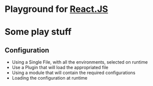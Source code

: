 Playground for [React.JS](https://facebook.github.io/react/)
====


# Some play stuff

## Configuration
 - Using a Single File, with all the environments, selected on runtime
 - Use a Plugin that will load the appropriated file
 - Using a module that will contain the required configurations
 - Loading the configuration at runtime
